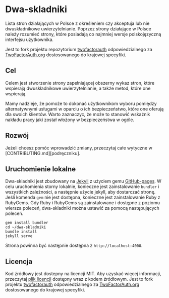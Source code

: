 Dwa-skladniki
=================

Lista stron działających w Polsce z określeniem czy akceptuja lub nie dwuskładnikowe uwierzytelnianie. Poprzez strony działające w Polsce należy rozumieć strony, które posiadają co najmniej wersje polskojęzyczną interfejsu użytkownika.

Jest to fork projektu repozytorium [twofactorauth](https://github.com/2factorauth/twofactorauth) odpowiedzialnego za [TwoFactorAuth.org](https://twofactorauth.org) dostosowanego do krajowej specyfiki.

## Cel

Celem jest stworzenie strony zapełniającej obszerny wykaz stron, które wspierają dwuskładnikowe uwierzytelnianie, a także metod, które one wspierają.

Mamy nadzieje, że pomoże to dokonać użytkownikom wyboru pomiędzy alternatywnymi usługami w oparciu o ich bezpieczeństwo, które
one oferują dla swoich klientów. Warto zaznaczyc, że może to stanowić wskaźnik nakładu pracy jaki został włożony w bezpieczeństwa w ogóle.

## Rozwój

Jeżeli chcesz pomóc wprowadzić zmiany, przeczytaj całe wytyczne w 
[CONTRIBUTING.md][podręczniku].

## Uruchomienie lokalne


Dwa-skladniki jest zbudowany na [Jekyll](https://jekyllrb.com/) z użyciem gemu [GitHub-pages](https://github.com/github/pages-gem).
W celu uruchomienia storny lokalnie, konieczne jest zainstalowanie ``bundler`` i wszystkich zależności, a następnie użycie jekyll, aby dostarczać stronę. Jeśli komenda `gem` nie jest dostępna, konieczne jest zainstalowanie Ruby z RubyGems.
Gdy Ruby i RubyGems są zainstalowane i dostępne z poziomu wiersza poleceń, dwa-skladniki można ustawić za pomocą następujących poleceń.

```
gem install bundler
cd ~/dwa-skladniki
bundle install
jekyll serve
```

Strona powinna być następnie dostępna z `http://localhost:4000`.

## Licencja

Kod źródłowy jest dostepny na licencji MIT. Aby uzyskać więcej informacji, przeczytaj [plik licencji][LICENSE] dostępny wraz z kodem źródłowym. Jest to fork projektu [twofactorauth](https://github.com/2factorauth/twofactorauth) odpowiedzialnego za [TwoFactorAuth.org](https://twofactorauth.org) dostosowanego do krajowej specyfiki.

[contrib]: /CONTRIBUTING.md
[license]: /LICENSE
